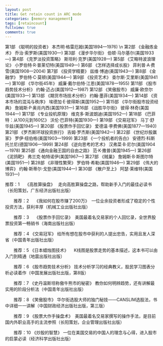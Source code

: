 ```yaml
---
layout: post
title: Get retain count in ARC mode
categories: [memory management]
tags: [retaincount]
fullview: true
comments: true
---
```

第1部 《聪明的投资者》 本杰明·格雷厄姆(美国1894—1976) \n
第2部 《金融炼金术》 乔治·索罗斯(美国1930—) 
第3部 《漫步华尔街》 伯顿·马尔基尔(美国1933—) 
第4部 《克罗淡投资策略》 斯坦利·克罗(美国1928—) 
第5部 《艾略特波浪理论》 小罗伯特·R·普莱切特(美国1949—) 
第6部 《怎样选择成长股》 菲利普·A·费雪(美国1908—2004) 
第7部 《投资学精要》 兹维·博迪(美国1943—) 
第8部 《金融学》 罗伯特·C·莫顿(美国1944—) 
第9部 《投资艺术》 查尔斯·艾里斯(美国1941—) 
第10部 《华尔街45年》 威廉·戴尔伯特·江恩(美国1878—1955) 
第11部 《股市趋势技术分析》 约翰·迈占(美国1912—1987) 
第12部 《笑傲股市》 威廉·欧奈尔(美国1933—) 
第13部 《期货市场技术分析》 约翰·墨菲(美国1934—) 
第14部 《资本市场的混沌与秩序》 埃德加·E·彼得斯(美国1952—) 
第15部 《华尔街股市投资经典》 詹姆斯·P·奥肖内西(美国1931—) 
第16部 《战胜华尔街》 彼得·林奇(美国1944—) 
第17部 《专业投机原理》 维克多·斯波朗迪(美国1952—) 
第18部 《巴菲特：从100元到160亿》 沃伦·巴菲特(美国1930—) 
第19部 《交易冠军》 马丁·舒华兹(美国1945—) 
第20部 《股票作手回忆录》 爱德温·李费佛(美国1877—1940) 
第21部 《罗杰斯环球投资旅行》 吉姆·罗杰斯(美国1942—) 
第22部 《世纪炒股赢家》 罗伊·纽伯格(美国1903—1999) 
第23部 《一个投机者的告白》 安德烈·科斯托兰尼(德国1906—1999) 
第24部 《逆向思考的艺术》 汉弗菜·B·尼尔(美国1904—1978) 
第25部 《通向金融王国的自由之路》 范·K·撒普(美国1945—) 
第26部 《泥鸽靶》 弗兰克·帕特诺伊(美国1967—) 
第27部 《贼巢》 詹姆斯·B·斯图尔特(美国1951—) 
第28部 《非理性繁荣》 罗伯特·希勒(美国1946—) 
第29部 《伟大的博弈》 约翰·斯蒂尔·戈登(美国1944—) 
第30部 《散户至上》 阿瑟·莱维特(美国1931—)



推荐：1　 《高胜算操盘》　 走向高胜算操盘之路，帮助新手入门的最佳必读书（长阳策划，广东经济出版社出版）

　　推荐：2　 《我如何在股市赚了200万》　一位业余投资者形成了稳定的个性投资方法，获利丰厚（机械工业出版社出版）

　　推荐：3　 《股票作手回忆录》　美国最着名交易家的个人回忆录，全世界股票投资第一畅销书（海南出版社出版）

　　推荐：4 《交易冠军》 给所有想在股市中获利的人提出忠告，实用且发人深省（中国青年出版社出版）

　　推荐：5 《日本蜡烛图技术》 　K线图是股票走势的基本描述，这本书可以由入门到精通（地震出版社出版）

　　推荐：6 《股市趋势技术分析》 技术分析学习的经典教义，股民学习图表分析必读着作（中国发展出版社出版，第8版）

　　推荐：7 《史丹温斯坦称傲牛熊市的秘密》 教你如何明辨趋势，还有讲解最实用的阶段分析法（中国青年出版社出版）

　　推荐：8 《笑傲股市》 华尔街选股大师的独门秘技——CANSLIM选股法，书中详细一一讲解（中国财政经济出版社出版，第三版）

　　推荐：9 《股票大作手操盘术》　美国最着名交易家撰写的操作手法，是目前国内外职业高手的主流参照（长阳策划，企业管理出版社出版）

　　推荐：10 《炒股的智慧》 一位在美国交易的中国人的理念与心得，进入股市的启蒙必读（经济科学出版社出版）
　　
